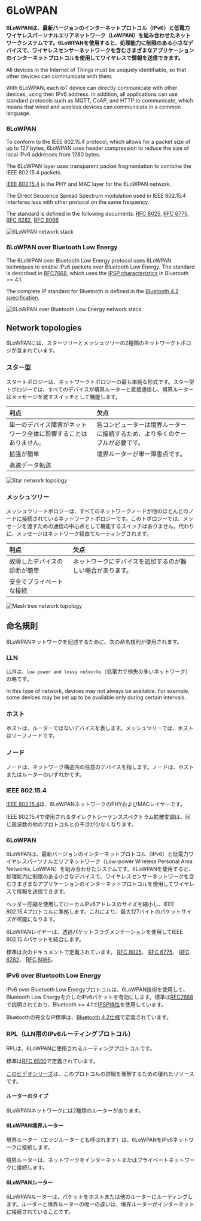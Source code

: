 # 6LoWPAN

**6LoWPANは、最新バージョンのインターネットプロトコル（IPv6）と低電力ワイヤレスパーソナルエリアネットワーク（LoWPAN）を組み合わせたネットワークシステムです。6LoWPANを使用すると、処理能力に制限のある小さなデバイスで、ワイヤレスセンサーネットワークを含むさまざまなアプリケーションのインターネットプロトコルを使用してワイヤレスで情報を送信できます。**
<!-- **6LoWPAN is a networking system that combines the latest version of the Internet Protocol (IPv6) and Low-power Wireless Personal Area Networks (LoWPAN). 6LoWPAN, allows small devices with limited processing ability to transmit information wirelessly using an internet protocol for a variety of applications including wireless sensor networks.** -->

All devices in the Internet of Things must be uniquely identifiable, so that other devices can communicate with them.

With 6LoWPAN, each IoT device can directly communicate with other devices, using their IPv6 address. In addition, all applications can use standard protocols such as MQTT, CoAP, and HTTP to communicate, which means that wired and wireless devices can communicate in a common language.

### 6LoWPAN

To conform to the IEEE 802.15.4 protocol, which allows for a packet size of up to 127 bytes, 6LoWPAN uses header compression to reduce the size of local IPv6 addresses from 1280 bytes.

The 6LoWPAN layer uses transparent packet fragmentation to combine the IEEE 802.15.4 packets.

[IEEE 802.15.4](https://standards.ieee.org/standard/802_15_4-2015.html) is the PHY and MAC layer for the 6LoWPAN network.

The Direct Sequence Spread Spectrum modulation used in IEEE 802.15.4
interferes less with other protocol on the same frequency.

The standard is defined in the following documents:
[RFC 8025](https://datatracker.ietf.org/doc/rfc8025/),
[RFC 6775](https://datatracker.ietf.org/doc/rfc6775/),
[RFC 6282](https://datatracker.ietf.org/doc/rfc6282/),
[RFC 8066](https://datatracker.ietf.org/doc/rfc8066/)

![6LoWPAN network stack](../images/6LoWPAN.png)

### 6LoWPAN over Bluetooth Low Energy

The 6LoWPAN over Bluetooth Low Energy protocol uses 6LoWPAN techniques to enable IPv6 packets over Bluetooth Low Energy. The standard is described in [RFC7668](https://datatracker.ietf.org/doc/rfc7668/), which uses the [IPSP characteristics](https://www.bluetooth.org/docman/handlers/DownloadDoc.ashx?doc_id=296307) in Bluetooth >= 4.1.

The complete IP standard for Bluetooth is defined in the [Bluetooth 4.2 specification](https://www.bluetooth.org/DocMan/handlers/DownloadDoc.ashx?doc_id=286439).

![6LoWPAN over Bluetooth Low Energy network stack](../images/ipv6onnrf51.png)

## Network topologies

6LoWPANには、スターツリーとメッシュツリーの2種類のネットワークトポロジが含まれています。
<!-- 6LoWPAN includes two types of network topologies: Star and mesh tree. -->

### スター型
<!-- ### Star -->

スタートポロジーは、ネットワークトポロジーの最も単純な形式です。スター型トポロジーでは、すべてのデバイスが境界ルーターと直接通信し、境界ルーターはメッセージを渡すスイッチとして機能します。
<!-- The star topology is the simplest form of network topology. In the star topology,all devices directly communicate with the border router, which acts as a switch to pass on their messages. -->

| **利点** | **欠点** |
| :--- | :--- |
| 単一のデバイス障害がネットワーク全体に影響することはありません。 | 各コンピューターは境界ルーターに接続するため、より多くのケーブルが必要です。 |
| 拡張が簡単 | 境界ルーターが単一障害点です。 |
| 高速データ転送 |

<!-- |**Advantages**|**Disadvantages**| -->
<!-- |:---------|:------------| -->
<!-- |A single device failure does not affect the entire network|More cables are required because each computer connects to the border router| -->
<!-- |Easy to extend|The border router is a single point of failure| -->
<!-- |Fast data transfer| -->

![Star network topology](../images/star_topology.png)

### メッシュツリー
<!-- ### Mesh tree -->

メッシュツリートポロジーは、すべてのネットワークノードが他のほとんどのノードに接続されているネットワークトポロジーです。このトポロジーでは、メッセージを渡すための通信の中心点として機能するスイッチはありません。代わりに、メッセージはネットワーク経由でルーティングされます。
<!-- A mesh tree topology is a network topology in which all the network nodes are connected to most of the other nodes. In this topology, no switch acts as a central point of communication to pass on the messages. Instead, messages are routed through the network. -->

| **利点** | **欠点** |
| :--- | :--- |
| 故障したデバイスの診断が簡単 | ネットワークにデバイスを追加するのが難しい場合があります。 |
| 安全でプライベートな接続 |

<!-- |**Advantages**|**Disadvantages**| -->
<!-- |:---------|:------------| -->
<!-- |Easy to diagnose a faulty device|Can be difficult to add more devices to the network| -->
<!-- |Secure and private connections| -->

![Mesh tree network topology](../images/mesh.png)

## 命名規則
<!-- ## Naming conventions -->

6LoWPANネットワークを記述するために、次の命名規則が使用されます。
<!-- The following naming conventions are used to describe 6LoWPAN networks. -->

### LLN
LLNは、`low power and lossy networks`（低電力で損失の多いネットワーク）の略です。
<!-- LLN stands for low power and lossy networks. -->

In this type of network, devices may not always be available. For example, some devices may be set up to be available only during certain intervals.

### ホスト
<!-- ### Host -->

ホストは、ルーターではないデバイスを表します。メッシュツリーでは、ホストはリーフノードです。
<!-- Host describes a device which is not a router. In a mesh tree the host is a leaf node. -->

### ノード
<!-- ### Node -->

ノードは、ネットワーク構造内の任意のデバイスを指します。ノードは、ホストまたはルーターのいずれかです。
<!-- Node refers to any device in the network structure. This can either be a host or a router. -->

### IEEE 802.15.4

[IEEE 802.15.4](https://standards.ieee.org/standard/802_15_4-2015.html)は、6LoWPANネットワークのPHYおよびMACレイヤーです。
<!-- [IEEE 802.15.4](https://standards.ieee.org/standard/802_15_4-2015.html) is the PHY and MAC layer for the 6LoWPAN network. -->

IEEE 802.15.4で使用されるダイレクトシーケンススペクトラム拡散変調は、同じ周波数の他のプロトコルとの干渉が少なくなります。
<!-- The Direct Sequence Spread Spectrum modulation used in IEEE 802.15.4  -->
<!-- interferes less with other protocol on the same frequency. -->

### 6LoWPAN

6LoWPANは、最新バージョンのインターネットプロトコル（IPv6）と低電力ワイヤレスパーソナルエリアネットワーク（Low-power Wireless Personal Area Networks, LoWPAN）を組み合わせたシステムです。6LoWPANを使用すると、処理能力に制限のある小さなデバイスで、ワイヤレスセンサーネットワークを含むさまざまなアプリケーションのインターネットプロトコルを使用してワイヤレスで情報を送信できます。
<!-- 6LoWPAN is a system that combines the latest version of the Internet Protocol (IPv6) and Low-power Wireless Personal Area Networks (LoWPAN). 6LoWPAN, allows small devices with limited processing ability to transmit information wirelessly using an internet protocol for a variety of applications including wireless sensor networks. -->

ヘッダー圧縮を使用してローカルIPv6アドレスのサイズを縮小し、IEEE 802.15.4プロトコルに準拠します。これにより、最大127バイトのパケットサイズが可能になります。
<!-- It uses header compression to reduce the size of local IPv6 addresses to conform to the IEEE 802.15.4 protocol, which allows for a packet size of up to 127 bytes. -->

6LoWPANレイヤーは、透過パケットフラグメンテーションを使用してIEEE 802.15.4パケットを結合します。
<!-- The 6LoWPAN layer uses transparent packet fragmentation to combine the IEEE 802.15.4 packets. -->

標準は次のドキュメントで定義されています。
[RFC 8025](https://datatracker.ietf.org/doc/rfc8025/)、
[RFC 6775](https://datatracker.ietf.org/doc/rfc6775/)、
[RFC 6282](https://datatracker.ietf.org/doc/rfc6282/)、
[RFC 8066](https://datatracker.ietf.org/doc/rfc8066/)。
<!-- The standard is defined in the following documents: -->
<!-- [RFC 8025](https://datatracker.ietf.org/doc/rfc8025/),  -->
<!-- [RFC 6775](https://datatracker.ietf.org/doc/rfc6775/),  -->
<!-- [RFC 6282](https://datatracker.ietf.org/doc/rfc6282/),  -->
<!-- [RFC 8066](https://datatracker.ietf.org/doc/rfc8066/)  -->

### IPv6 over Bluetooth Low Energy

IPv6 over Bluetooth Low Energyプロトコルは、6LoWPAN技術を使用して、Bluetooth Low Energyを介したIPv6パケットを有効にします。標準は[RFC7668](https://datatracker.ietf.org/doc/rfc7668/)で説明されており、Bluetooth >= 4.1で[IPSP特性](https://www.bluetooth.org/docman/handlers/DownloadDoc.ashx?doc_id=296307)を使用しています。
<!-- The IPv6 over Bluetooth Low Energy protocol uses 6LoWPAN techniques to enable IPv6 packets over Bluetooth Low Energy. The standard is described in [RFC7668](https://datatracker.ietf.org/doc/rfc7668/), which uses the [IPSP characteristics](https://www.bluetooth.org/docman/handlers/DownloadDoc.ashx?doc_id=296307) in Bluetooth >= 4.1. -->

Bluetoothの完全なIP標準は、[Bluetooth 4.2仕様](https://www.bluetooth.org/DocMan/handlers/DownloadDoc.ashx?doc_id=286439)で定義されています。
<!-- The complete IP standard for Bluetooth is defined in the [Bluetooth 4.2 specification](https://www.bluetooth.org/DocMan/handlers/DownloadDoc.ashx?doc_id=286439). -->

### RPL（LLN用のIPv6ルーティングプロトコル）
<!-- ### RPL (IPv6 Routing Protocol for Low-Power and Lossy Networks) -->

RPLは、6LoWPANに使用されるルーティングプロトコルです。
<!-- RPL is the routing protocol that's used for 6LoWPAN. -->

標準は[RFC 6550](https://datatracker.ietf.org/doc/rfc6550/)で定義されています。
<!-- The standard is defined in [RFC 6550](https://datatracker.ietf.org/doc/rfc6550/). -->

[このビデオシリーズ](https://www.youtube.com/watch?v=6AP7p0sbBro&t=45s)は、このプロトコルの詳細を理解するための優れたリソースです。
<!-- [This video series](https://www.youtube.com/watch?v=6AP7p0sbBro&t=45s) is a good resource for understanding the details of this protocol. -->

#### ルーターのタイプ
<!-- #### Types of router -->

6LoWPANネットワークには2種類のルーターがあります。
<!-- A 6LoWPAN network can have two types of router. -->

#### 6LoWPAN境界ルーター
<!-- #### 6LoWPAN border router -->

境界ルーター（エッジルーターとも呼ばれます）は、6LoWPANをIPv6ネットワークに接続します。
<!-- Border routers (sometimes known as edge routers) connect the 6LoWPAN with an IPv6 network. -->

境界ルーターは、ネットワークをインターネットまたはプライベートネットワークに接続します。
<!-- The border router connects the network to either the Internet or a private network. -->

#### 6LoWPANルーター
<!-- #### 6LoWPAN router -->

6LoWPANルーターは、パケットをホストまたは他のルーターにルーティングします。ルーターと境界ルーターの唯一の違いは、境界ルーターがインターネットに接続されていることです。
<!-- A 6LoWPAN router routes the packets to hosts or other routers. The only difference between a router and a border router is that the border router is connected to the Internet. -->
